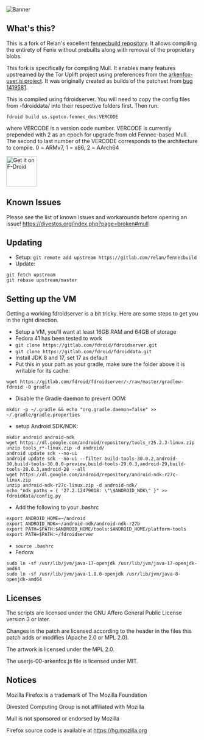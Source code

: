 ![Banner](https://divestos.org/images/featureGraphics/Mull.png)

What's this?
------------

This is a fork of Relan's excellent [fennecbuild repository](https://gitlab.com/relan/fennecbuild).
It allows compiling the entirety of Fenix without prebuilts along with removal of the proprietary blobs.

This fork is specifically for compiling Mull.
It enables many features upstreamed by the Tor Uplift project using preferences from the [arkenfox-user.js project](https://github.com/arkenfox/user.js).
It was originally created as builds of the patchset from [bug 1419581](https://bugzilla.mozilla.org/show_bug.cgi?id=1419581).

This is compiled using fdroidserver.
You will need to copy the config files from -fdroiddata/ into their respective folders first.
Then run:
```
fdroid build us.spotco.fennec_dos:VERCODE
```
where VERCODE is a version code number.
VERCODE is currently prepended with 2 as an epoch for upgrade from old Fennec-based Mull.
The second to last number of the VERCODE corresponds to the architecture to compile.
0 = ARMv7, 1 = x86, 2 = AArch64

[<img src="https://fdroid.gitlab.io/artwork/badge/get-it-on.png"
     alt="Get it on F-Droid"
     height="80">](https://f-droid.org/packages/us.spotco.fennec_dos/)

Known Issues
------------
Please see the list of known issues and workarounds before opening an issue!
https://divestos.org/index.php?page=broken#mull

Updating
--------
- Setup: `git remote add upstream https://gitlab.com/relan/fennecbuild`
- Update:
```
git fetch upstream
git rebase upstream/master
```

Setting up the VM
-----------------
Getting a working fdroidserver is a bit tricky.
Here are some steps to get you in the right direction.
- Setup a VM, you'll want at least 16GB RAM and 64GB of storage
- Fedora 41 has been tested to work
- `git clone https://gitlab.com/fdroid/fdroidserver.git`
- `git clone https://gitlab.com/fdroid/fdroiddata.git`
- Install JDK 8 and 17, set 17 as default
- Put this in your path as your gradle, make sure the folder above it is writable for its cache:
```
wget https://gitlab.com/fdroid/fdroidserver/-/raw/master/gradlew-fdroid -O gradle
```
- Disable the Gradle daemon to prevent OOM:
```
mkdir -p ~/.gradle && echo "org.gradle.daemon=false" >> ~/.gradle/gradle.properties
```
- setup Android SDK/NDK:
```
mkdir android android-ndk
wget https://dl.google.com/android/repository/tools_r25.2.3-linux.zip
unzip tools_r*-linux.zip -d android/
android update sdk --no-ui
android update sdk --no-ui --filter build-tools-30.0.2,android-30,build-tools-30.0.0-preview,build-tools-29.0.3,android-29,build-tools-28.0.3,android-28 --all
wget https://dl.google.com/android/repository/android-ndk-r27c-linux.zip
unzip android-ndk-r27c-linux.zip -d android-ndk/
echo "ndk_paths = { '27.2.12479018: \"\$ANDROID_NDK\" }" >> fdroiddata/config.py
```
- Add the following to your .bashrc
```
export ANDROID_HOME=~/android
export ANDROID_NDK=~/android-ndk/android-ndk-r27b
export PATH=$PATH:$ANDROID_HOME/tools:$ANDROID_HOME/platform-tools
export PATH=$PATH:~/fdroidserver
```
- `source .bashrc`
- Fedora:
```
sudo ln -sf /usr/lib/jvm/java-17-openjdk /usr/lib/jvm/java-17-openjdk-amd64
sudo ln -sf /usr/lib/jvm/java-1.8.0-openjdk /usr/lib/jvm/java-8-openjdk-amd64
```

Licenses
--------

The scripts are licensed under the GNU Affero General Public License version 3 or later.

Changes in the patch are licensed according to the header in the files this patch adds or modifies (Apache 2.0 or MPL 2.0).

The artwork is licensed under the MPL 2.0.

The userjs-00-arkenfox.js file is licensed under MIT.

Notices
-------

Mozilla Firefox is a trademark of The Mozilla Foundation

Divested Computing Group is not affiliated with Mozilla

Mull is not sponsored or endorsed by Mozilla

Firefox source code is available at https://hg.mozilla.org
